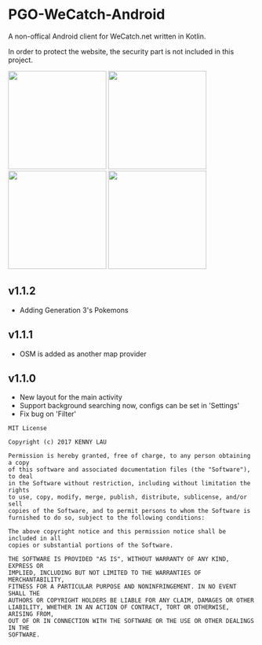 # PGO-WeCatch-Android

A non-offical Android client for WeCatch.net written in Kotlin.

In order to protect the website, the security part is not included in this project.

<img src="https://raw.githubusercontent.com/kaiyan910/PGO-WeCatch-Android/master/screenshot_1.png" width="200"> <img src="https://raw.githubusercontent.com/kaiyan910/PGO-WeCatch-Android/master/screenshot_2.png" width="200"> <img src="https://raw.githubusercontent.com/kaiyan910/PGO-WeCatch-Android/master/screenshot_3.png" width="200"> <img src="https://raw.githubusercontent.com/kaiyan910/PGO-WeCatch-Android/master/screenshot_4.png" width="200">

## v1.1.2
- Adding Generation 3's Pokemons

## v1.1.1
- OSM is added as another map provider

## v1.1.0
- New layout for the main activity
- Support background searching now, configs can be set in 'Settings'
- Fix bug on 'Filter'

```
MIT License

Copyright (c) 2017 KENNY LAU

Permission is hereby granted, free of charge, to any person obtaining a copy
of this software and associated documentation files (the "Software"), to deal
in the Software without restriction, including without limitation the rights
to use, copy, modify, merge, publish, distribute, sublicense, and/or sell
copies of the Software, and to permit persons to whom the Software is
furnished to do so, subject to the following conditions:

The above copyright notice and this permission notice shall be included in all
copies or substantial portions of the Software.

THE SOFTWARE IS PROVIDED "AS IS", WITHOUT WARRANTY OF ANY KIND, EXPRESS OR
IMPLIED, INCLUDING BUT NOT LIMITED TO THE WARRANTIES OF MERCHANTABILITY,
FITNESS FOR A PARTICULAR PURPOSE AND NONINFRINGEMENT. IN NO EVENT SHALL THE
AUTHORS OR COPYRIGHT HOLDERS BE LIABLE FOR ANY CLAIM, DAMAGES OR OTHER
LIABILITY, WHETHER IN AN ACTION OF CONTRACT, TORT OR OTHERWISE, ARISING FROM,
OUT OF OR IN CONNECTION WITH THE SOFTWARE OR THE USE OR OTHER DEALINGS IN THE
SOFTWARE.
```
